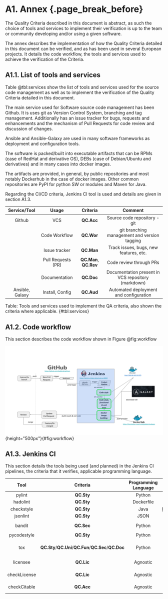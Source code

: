 # A1. Annex {.page_break_before}

The Quality Criteria described in this document is abstract, as such the choice of tools
and services to implement their verification is up to the team or community developing
and/or using a given software.

The annex describes the implementation of how the Quality Criteria detailed in this
document can be verified, and as has been used in several European projects. It details the
code workflow, the tools and services used to achieve the verification of the Criteria.

## A1.1. List of tools and services

Table @tbl:services show the list of tools and services used for the source code management as well
as to implement the verification of the Quality Criteria detailed in this document.

The main service used for Software source code management has been Github. It is uses git as Version
Control System, branching and tag management. Additionally has an issue tracker for bugs, requests
and enhancements and the mechanism of Pull Requests for code review and discussion of changes.

Ansible and Ansible-Galaxy are used in many software frameworks as deployment and configuration
tools.

The software is packed/built into executable artifacts that can be RPMs (case of RedHat and
derivative OS), DEBs (case of Debian/Ubuntu and derivatives) and in many cases into docker images.

The artifacts are provided, in general, by public repositories and most notably Dockerhub in the case
of docker images. Other common repositories are PyPI for python SW or modules and Maven for Java.

Regarding the CI/CD criteria, Jenkins CI tool is used and details are given in section A1.3.

| Service/Tool    | Usage              | Criteria   | Comment                                      |
|:---------------:|:------------------:|:----------:|:--------------------------------------------:|
| Github          | VCS                | **QC.Acc** | Source code repository - git                 |
|                 | Code Workflow      | **QC.Wor** | git branching management and version tagging |
|                 | Issue tracker      | **QC.Man** | Track issues, bugs, new features, etc.       |
|                 | Pull Requests (PR) | **QC.Man**, **QC.Rev** | Code review through PRs          |
|                 | Documentation      | **QC.Doc** | Documentation present in VCS repository (markdown) |
| Ansible, Galaxy | Install, Config    | **QC.Aud** | Automated deployment and configuration       |

Table: Tools and services used to implement the QA criteria, also shown the criteria
where applicable. {#tbl:services}


## A1.2. Code workflow

This section describes the code workflow shown in Figure @fig:workflow

![Code workflow](images/devops.png){height="500px"}{#fig:workflow}

## A1.3. Jenkins CI

This section details the tools being used (and planned) in the Jenkins CI pipelines, the criteria
that it verifies, applicable programming language.

| Tool         | Criteria   | Programming Language | Repo URL or documentation | Summary           |
|:------------:|:----------:|:--------------------:|:-------------------------:|:-----------------:|
| pylint       | **QC.Sty** | Python     | <https://pylint.org/>                      | Code style |
| hadolint     | **QC.Sty** | Dockerfile | <https://github.com/hadolint/hadolint>     | Code style |
| checkstyle   | **QC.Sty** | Java       | <https://github.com/checkstyle/checkstyle> | Code style |
| jsonlint     | **QC.Sty** | JSON       | <https://github.com/zaach/jsonlint>        | Code style |
| bandit       | **QC.Sec** | Python     | <https://bandit.readthedocs.io/>           | Static security |
| pycodestyle  | **QC.Sty** | Python     | <https://pycodestyle.pycqa.org/en/latest/> | Code style |
| tox          | **QC.Sty**/**QC.Uni**/**QC.Fun**/**QC.Sec**/**QC.Doc** | Python     | <https://tox.wiki/en/latest/>              | Automated test framework |
| licensee     | **QC.Lic** | Agnostic   | <https://github.com/licensee/licensee>     | Check license |
| checkLicense | **QC.Lic** | Agnostic   | <https://github.com/EOSC-synergy/sqa-composer-templates/tree/main/QC.Lic> | Check license |
| checkCitable | **QC.Acc** | Agnostic   | <https://github.com/EOSC-synergy/sqa-composer-templates/tree/main/QC.Acc> | Code metadata |

